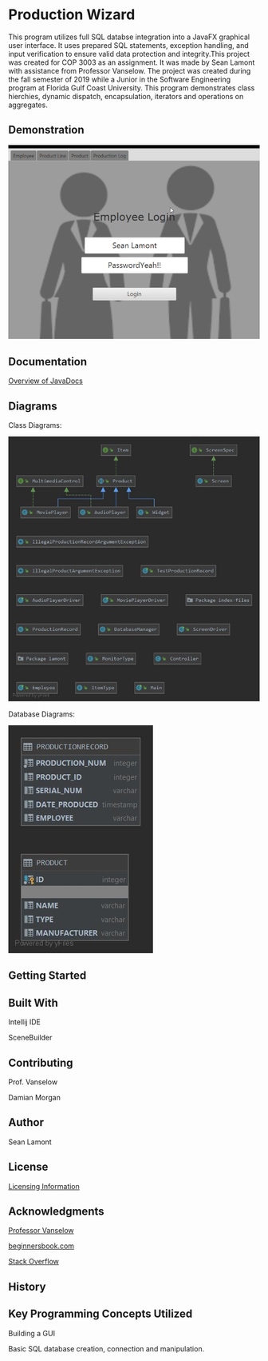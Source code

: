 # Production Wizard
This program utilizes full SQL databse integration into a JavaFX graphical user interface. It uses prepared SQL statements, exception handling, and input verification to ensure valid data protection and integrity.This project was created for COP 3003 as an assignment. It was made by Sean Lamont with assistance from Professor Vanselow. The project was created during the fall semester of 2019 while a Junior in the Software Engineering program at Florida Gulf Coast University. This program demonstrates class hierchies, dynamic dispatch, encapsulation, iterators and operations on aggregates.

## Demonstration
![Production Wizard](https://github.com/SLamont3134/ProductLineOOPFXDb/blob/master/pJ70bhFcSS.gif)

## Documentation

[Overview of JavaDocs](https://slamont3134.github.io/ProductLineOOPFXDb/)

## Diagrams

Class Diagrams:

![Class Diagrams](https://github.com/SLamont3134/ProductLineOOPFXDb/blob/master/lamont_class.jpg)

Database Diagrams:

![Database Diagram](https://github.com/SLamont3134/ProductLineOOPFXDb/blob/master/PRODUCTDB.jpg)


## Getting Started


## Built With
Intellij IDE

SceneBuilder

## Contributing
Prof. Vanselow

Damian Morgan 

## Author
Sean Lamont

## License

[Licensing Information](https://github.com/SLamont3134/ProductLineOOPFXDb/blob/master/LICENSE)

## Acknowledgments
[Professor Vanselow](https://sites.google.com/site/profvanselow/course/cop-3003/oop-project?authuser=0)

[beginnersbook.com](https://beginnersbook.com/2017/09/java-program-to-reverse-a-string-using-recursion/)

[Stack Overflow](https://stackoverflow.com/)

## History


## Key Programming Concepts Utilized
Building a GUI

Basic SQL database creation, connection and manipulation.
